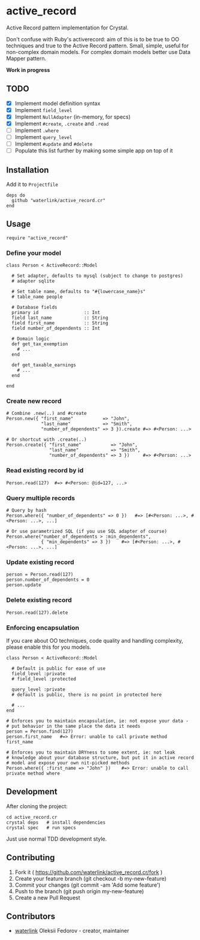 # active_record

Active Record pattern implementation for Crystal.

Don't confuse with Ruby's activerecord: aim of this is to be true to OO techniques and true to the Active Record pattern. Small, simple, useful for non-complex domain models. For complex domain models better use Data Mapper pattern.

**Work in progress**

## TODO

- [x] Implement model definition syntax
- [x] Implement `field_level`
- [x] Implement `NullAdapter` (in-memory, for specs)
- [x] Implement `#create`, `.create` and `.read`
- [ ] Implement `.where`
- [ ] Implement `query_level`
- [ ] Implement `#update` and `#delete`
- [ ] Populate this list further by making some simple app on top of it

## Installation

Add it to `Projectfile`

```crystal
deps do
  github "waterlink/active_record.cr"
end
```

## Usage

```crystal
require "active_record"
```

### Define your model

```crystal
class Person < ActiveRecord::Model

  # Set adapter, defaults to mysql (subject to change to postgres)
  # adapter sqlite

  # Set table name, defaults to "#{lowercase_name}s"
  # table_name people

  # Database fields
  primary id                 :: Int
  field last_name            :: String
  field first_name           :: String
  field number_of_dependents :: Int

  # Domain logic
  def get_tax_exemption
    # ...
  end

  def get_taxable_earnings
    # ...
  end

end
```

### Create new record

```crystal
# Combine .new(..) and #create
Person.new({ "first_name"           => "John",
             "last_name"            => "Smith",
             "number_of_dependents" => 3 }).create #=> #<Person: ...>

# Or shortcut with .create(..)
Person.create({ "first_name"           => "John",
                "last_name"            => "Smith",
                "number_of_dependents" => 3 })     #=> #<Person: ...>
```

### Read existing record by id

```crystal
Person.read(127)  #=> #<Person: @id=127, ...>
```

### Query multiple records

```crystal
# Query by hash
Person.where({ "number_of_dependents" => 0 })   #=> [#<Person: ...>, #<Person: ...>, ...]

# Or use parametrized SQL (if you use SQL adapter of course)
Person.where("number_of_dependents > :min_dependents",
             { "min_dependents" => 3 })    #=> [#<Person: ...>, #<Person: ...>, ...]
```

### Update existing record

```crystal
person = Person.read(127)
person.number_of_dependents = 0
person.update
```

### Delete existing record

```crystal
Person.read(127).delete
```

### Enforcing encapsulation

If you care about OO techniques, code quality and handling complexity, please enable this for you models.

```crystal
class Person < ActiveRecord::Model

  # Default is public for ease of use
  field_level :private
  # field_level :protected

  query_level :private
  # default is public, there is no point in protected here

  # ...
end

# Enforces you to maintain encapsulation, ie: not expose your data -
# put behavior in the same place the data it needs
person = Person.find(127)
person.first_name   #=> Error: unable to call private method first_name

# Enforces you to maintain DRYness to some extent, ie: not leak
# knowledge about your database structure, but put it in active record
# model and expose your own nit-picked methods
Person.where({ :first_name => "John" })    #=> Error: unable to call private method where
```

## Development

After cloning the project:

```
cd active_record.cr
crystal deps   # install dependencies
crystal spec   # run specs
```

Just use normal TDD development style.

## Contributing

1. Fork it ( https://github.com/waterlink/active_record.cr/fork )
2. Create your feature branch (git checkout -b my-new-feature)
3. Commit your changes (git commit -am 'Add some feature')
4. Push to the branch (git push origin my-new-feature)
5. Create a new Pull Request

## Contributors

- [waterlink](https://github.com/waterlink) Oleksii Fedorov - creator, maintainer

